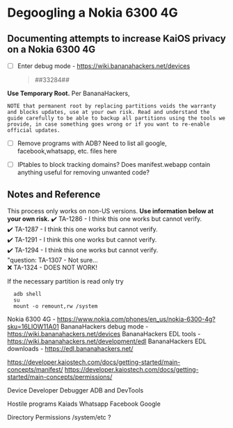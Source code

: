 # Degoogling a Nokia 6300 4G
## Documenting attempts to increase KaiOS privacy on a Nokia 6300 4G

- [ ] Enter debug mode - https://wiki.bananahackers.net/devices
    >*#*#33284#*#*
    
 **Use Temporary Root.** Per BananaHackers,
 ```
 NOTE that permanent root by replacing partitions voids the warranty and blocks updates, use at your own risk. Read and understand the guide carefully to be able to backup all partitions using the tools we provide, in case something goes wrong or if you want to re-enable official updates.
```



- [ ] Remove programs with ADB?
    Need to list all google, facebook,whatsapp, etc. files here
- [ ] IPtables to block tracking domains?
Does manifest.webapp contain anything useful for removing unwanted code?


## Notes and Reference

This process only works on non-US versions. **Use information below at your own risk.**
:heavy_check_mark: TA-1286 - I think this one works but cannot verify. <br />
:heavy_check_mark: TA-1287 - I think this one works but cannot verify. <br />
:heavy_check_mark: TA-1291 - I think this one works but cannot verify. <br />
:heavy_check_mark: TA-1294 - I think this one works but cannot verify. <br />
"question: TA-1307 - Not sure... <br />
:x: TA-1324 - DOES NOT WORK! <br />

If the necessary partition is read only try
```
  adb shell
  su
  mount -o remount,rw /system
```

Nokia 6300 4G - https://www.nokia.com/phones/en_us/nokia-6300-4g?sku=16LIOW11A01
BananaHackers debug mode - https://wiki.bananahackers.net/devices
BananaHackers EDL tools - https://wiki.bananahackers.net/development/edl
BananaHackers EDL downloads - https://edl.bananahackers.net/

https://developer.kaiostech.com/docs/getting-started/main-concepts/manifest/
https://developer.kaiostech.com/docs/getting-started/main-concepts/permissions/


Device
    Developer
        Debugger
            ADB and DevTools 

Hostile programs
Kaiads
Whatsapp
Facebook
Google

Directory           Permissions
/system/etc         ?

